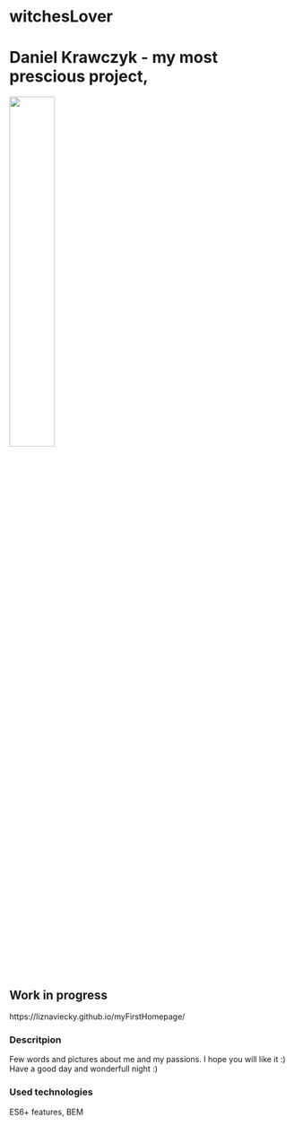 # witchesLover
# Daniel Krawczyk - my most prescious project,
<img src="pictures/runmageddon.jpg" width="40%" height="40%">
<h2> Work in progress </h2>
https://liznaviecky.github.io/myFirstHomepage/
<h3> Descritpion </h3>
Few words and pictures about me and my passions. I hope you will like it :)
Have a good day and wonderfull night :) 
<h3> Used technologies </h3>
ES6+ features, BEM
